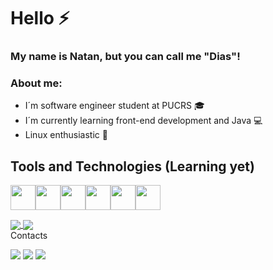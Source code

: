 # Hello :zap: 
### My name is Natan, but you can call me "Dias"!

### About me:

- I´m software engineer student at PUCRS :mortar_board:
- I´m currently learning front-end development and Java :computer:
- Linux enthusiastic :penguin:

## Tools and Technologies (Learning yet)

<img src="https://cdn.jsdelivr.net/gh/devicons/devicon/icons/html5/html5-original.svg" width="40" height="40" /><img src="https://cdn.jsdelivr.net/gh/devicons/devicon/icons/css3/css3-original.svg" width="40" height="40"/><img src="https://cdn.jsdelivr.net/gh/devicons/devicon/icons/javascript/javascript-original.svg" width="40" height="40"/><img src="https://cdn.jsdelivr.net/gh/devicons/devicon/icons/git/git-original.svg" width="40" height="40"/><img src="https://cdn.jsdelivr.net/gh/devicons/devicon/icons/linux/linux-original.svg" width="40" height="40"/><img src="https://cdn.jsdelivr.net/gh/devicons/devicon/icons/java/java-original.svg" width="40" height="40"/>
          

          
          
<div align="left"> 
     <a href="">
      <img align="center" src="https://github-readme-stats-sigma-five.vercel.app/api?username=Nrdias&show_icons=true&include_all_commits=true&count_private=true&theme=react&line_height=35" />
    </a>
    <a href="">
      <img align="center" src="https://github-readme-stats-sigma-five.vercel.app/api/top-langs/?username=Nrdias&theme=react&line_height=30&hide=css"/>
    </a>
</div

### Contacts

<a href="https://www.linkedin.com/in/natanrdias" target="_blank"><img src="https://img.shields.io/badge/-LinkedIn-%230077B5?style=for-the-badge&logo=linkedin&logoColor=white" target="_blank"></a>
<a href = "mailto:natan.nrdias@gmail.com"><img src="https://img.shields.io/badge/Gmail-D14836?style=for-the-badge&logo=gmail&logoColor=white" target="_blank"></a>
<a href = "https://twitter.com/natanrdias"><img src="https://img.shields.io/twitter/follow/natanrdias?color=%23555&label=%20Twitter&style=for-the-badge" target="_blank"></a>

